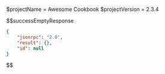 $projectName = Awesome Cookbook
$projectVersion = 2.3.4

$$successEmptyResponse
```json
{
	"jsonrpc": "2.0",
	"result": {},
	"id": null
}
```
$$
